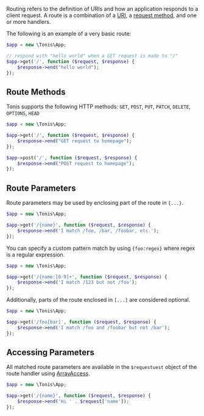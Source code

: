 Routing refers to the definition of URIs and how an application responds to a client request. A route
is a combination of a [URI](https://en.wikipedia.org/wiki/Uniform_resource_identifier), a 
[request method](http://en.wikipedia.org/wiki/Hypertext_Transfer_Protocol), and one or more handlers.

The following is an example of a very basic route:

```php
$app = new \Tonis\App;

// respond with "hello world" when a GET request is made to "/"
$app->get('/', function ($request, $response) {
    $response->end("hello world");    
});
```

Route Methods
-------------

Tonis supports the following HTTP methods: ```GET```, ```POST```, ```PUT```, ```PATCH```, ```DELETE```, ```OPTIONS```, 
```HEAD```

```php
$app = new \Tonis\App;

$app->get('/', function ($request, $response) {
    $response->end("GET request to homepage");    
});

$app->post('/', function ($request, $response) {
    $response->end("POST request to homepage");    
});
```

Route Parameters
----------------

Route parameters may be used by enclosing part of the route in ```{...}```.

```php
$app = new \Tonis\App;

$app->get('/{name}', function ($request, $response) {
    $response->end('I match /foo, /bar, /foobar, etc.');
});
```

You can specify a custom pattern match by using ```{foo:regex}``` where regex is a regular expression.

```php
$app = new \Tonis\App;

$app->get('/{name:[0-9]+', function ($request, $response) {
    $response->end('I match /123 but not /foo');
});
```

Additionally, parts of the route enclosed in ```[...]``` are considered optional.

```php
$app = new \Tonis\App;

$app->get('/foo[bar]', function ($request, $response) {
    $response->end('I match /foo and /foobar but not /bar');
});
```

Accessing Parameters
--------------------

All matched route parameters are available in the ```$requestuest``` object of the route handler using 
[ArrayAccess](http://www.php.net/arrayaccess). 

```php
$app = new \Tonis\App;

$app->get('/{name}', function ($request, $response) {
    $response->end('Hi ' . $request['name']);
});
```
